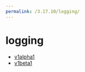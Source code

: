 ```yaml
---
permalink: /3.17.10/logging/
---
```


# logging



* [v1alpha1](v1alpha1/index.md)
* [v1beta1](v1beta1/index.md)